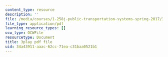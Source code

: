 ```yaml
---
content_type: resource
description: ''
file: /media/courses/1-258j-public-transportation-systems-spring-2017/34a43911aaac62cc71eac31baa0521b1_avWOCswUJyI.pdf
file_type: application/pdf
learning_resource_types: []
ocw_type: OCWFile
resourcetype: Document
title: 3play pdf file
uid: 34a43911-aaac-62cc-71ea-c31baa0521b1
---
```

